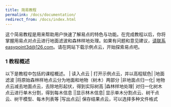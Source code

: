 ```yaml
---
title: 简易教程
permalink: /docs/documentation/
redirect_from: /docs/index.html
---
```


这个简易教程是用来帮助用户快速了解易点的特色与功能。在完成教程以后，你将掌握用易点对点云进行地面滤波和森林样地处理。如果有问题和意见建议，请联系easypoint3d@126.com。请在网站下载示例点云，开始探索易点吧。

### 1	教程概述
以下是教程中包括的课程概述。
| 读入点云      | 打开示例点云，并以高程赋色| 
|地面滤波	|将原始森林样地点云分为地面和地物（树木）两部分
|非地面点归一化|	地物点云减去地面点云，去除地形起伏，得到实际树高
|森林样地处理|	对归一化树木点云进行单木分割，得到每木信息
||显示林木信息|	显示单木分割点云、树干点云、树干模型、每木列表等
|写出点云|	保存结果点云，可以选择多种文件格式
